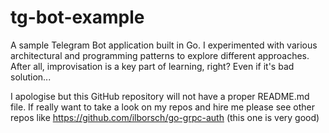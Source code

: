 # tg-bot-example
A sample Telegram Bot application built in Go. I experimented with various architectural and programming patterns to explore different approaches. After all, improvisation is a key part of learning, right? Even if it's bad solution...

I apologise but this GitHub repository will not have a proper README.md file. 
If really want to take a look on my repos and hire me please see other repos like https://github.com/ilborsch/go-grpc-auth (this one is very good)
